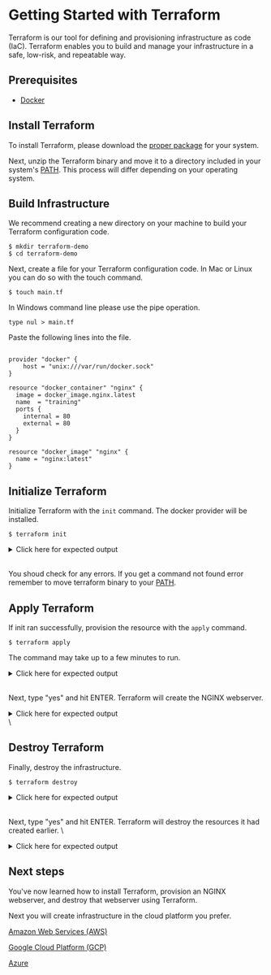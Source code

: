 # Getting Started with Terraform

Terraform is our tool for defining and provisioning infrastructure as code (IaC). Terraform enables you to build and manage your infrastructure in a safe, low-risk, and repeatable way.


## Prerequisites

- [Docker](https://www.docker.com/products/docker-desktop)

## Install Terraform

To install Terraform, please download the [proper package](https://www.terraform.io/downloads.html) for your system.

Next, unzip the Terraform binary and move it to a directory included in your system's [PATH](https://superuser.com/questions/284342/what-are-path-and-other-environment-variables-and-how-can-i-set-or-use-them). This process will differ depending on your operating system.

## Build Infrastructure

We recommend creating a new directory on your machine to build your Terraform configuration code.

```shell
$ mkdir terraform-demo
$ cd terraform-demo
```

Next, create a file for your Terraform configuration code. In Mac or Linux you can do so with the touch command.

```shell
$ touch main.tf
```

In Windows command line please use the pipe operation.

```shell
type nul > main.tf
```

Paste the following lines into the file.

```hcl

provider "docker" {
    host = "unix:///var/run/docker.sock"
}

resource "docker_container" "nginx" {
  image = docker_image.nginx.latest
  name  = "training"
  ports {
    internal = 80
    external = 80
  }
}

resource "docker_image" "nginx" {
  name = "nginx:latest"
}
```

## Initialize Terraform

Initialize Terraform with the `init` command. The docker provider will be installed.

```shell
$ terraform init
```
<details>
<summary>Click here for expected output</summary>

```
Initializing the backend...

Initializing provider plugins...
- Checking for available provider plugins...
- Downloading plugin for provider "docker" (terraform-providers/docker) 2.7.2...

The following providers do not have any version constraints in configuration,
so the latest version was installed.

To prevent automatic upgrades to new major versions that may contain breaking
changes, it is recommended to add version = "..." constraints to the
corresponding provider blocks in configuration, with the constraint strings
suggested below.

* provider.docker: version = "~> 2.7"

Terraform has been successfully initialized!

You may now begin working with Terraform. Try running "terraform plan" to see
any changes that are required for your infrastructure. All Terraform commands
should now work.

If you ever set or change modules or backend configuration for Terraform,
rerun this command to reinitialize your working directory. If you forget, other
commands will detect it and remind you to do so if necessary.
```
</details>
<br>

You shoud check for any errors. If you get a command not found error remember to move terraform binary to your [PATH](https://superuser.com/questions/284342/what-are-path-and-other-environment-variables-and-how-can-i-set-or-use-them).

## Apply Terraform

If init ran successfully, provision the resource with the `apply` command.

```shell
$ terraform apply
```

The command may take up to a few minutes to run.

<details>
<summary>Click here for expected output</summary>

```
docker_image.nginx: Refreshing state... [id=sha256:35c43ace9216212c0f0e546a65eec93fa9fc8e96b25880ee222b7ed2ca1d2151nginx:latest]
docker_container.nginx: Refreshing state... [id=6df0ffca88ebb5be423141a9f3f0c0d8fe8a27e6919bfd6ff34f5fedcb5d7f87]

An execution plan has been generated and is shown below.
Resource actions are indicated with the following symbols:
  + create

Terraform will perform the following actions:

  # docker_container.nginx will be created
  + resource "docker_container" "nginx" {
      + attach           = false
      + bridge           = (known after apply)
      + command          = (known after apply)
      + container_logs   = (known after apply)
      + dns              = (known after apply)
      + dns_opts         = (known after apply)
      + entrypoint       = (known after apply)
      + exit_code        = (known after apply)
      + gateway          = (known after apply)
      + hostname         = (known after apply)
      + id               = (known after apply)
      + image            = "sha256:35c43ace9216212c0f0e546a65eec93fa9fc8e96b25880ee222b7ed2ca1d2151"
      + ip_address       = (known after apply)
      + ip_prefix_length = (known after apply)
      + ipc_mode         = (known after apply)
      + log_driver       = (known after apply)
      + log_opts         = (known after apply)
      + logs             = false
      + must_run         = true
      + name             = "training"
      + network_data     = (known after apply)
      + read_only        = false
      + restart          = "no"
      + rm               = false
      + shm_size         = (known after apply)
      + start            = true
      + user             = (known after apply)
      + working_dir      = (known after apply)

      + ports {
          + external = 80
          + internal = 80
          + ip       = "0.0.0.0"
          + protocol = "tcp"
        }
    }

Plan: 1 to add, 0 to change, 0 to destroy.

Do you want to perform these actions?
  Terraform will perform the actions described above.
  Only 'yes' will be accepted to approve.

  Enter a value:
```
</details>
<br>


Next, type "yes" and hit ENTER. Terraform will create the NGINX webserver.

<details>
<summary>Click here for expected output</summary>

```
docker_container.nginx: Creating...
docker_container.nginx: Creation complete after 1s [id=5cf67155605bc1171a5c479757e46dc1cfc8921f167f908dd382295e15725372]


Apply complete! Resources: 1 added, 0 changed, 0 destroyed.
```

</details>\

## Destroy Terraform

Finally, destroy the infrastructure.

```shell
$ terraform destroy
```

<details>
<summary>Click here for expected output</summary>

```
docker_image.nginx: Refreshing state... [id=sha256:35c43ace9216212c0f0e546a65eec93fa9fc8e96b25880ee222b7ed2ca1d2151nginx:latest]
docker_container.nginx: Refreshing state... [id=5cf67155605bc1171a5c479757e46dc1cfc8921f167f908dd382295e15725372]

An execution plan has been generated and is shown below.
Resource actions are indicated with the following symbols:
  - destroy

Terraform will perform the following actions:

  # docker_container.nginx will be destroyed
  - resource "docker_container" "nginx" {
      - attach            = false -> null
      - command           = [
          - "nginx",
          - "-g",
          - "daemon off;",
        ] -> null
      - cpu_shares        = 0 -> null
      - dns               = [] -> null
      - dns_opts          = [] -> null
      - dns_search        = [] -> null
      - entrypoint        = [
          - "/docker-entrypoint.sh",
        ] -> null
      - gateway           = "172.17.0.1" -> null
      - group_add         = [] -> null
      - hostname          = "5cf67155605b" -> null
      - id                = "5cf67155605bc1171a5c479757e46dc1cfc8921f167f908dd382295e15725372" -> null
      - image             = "sha256:35c43ace9216212c0f0e546a65eec93fa9fc8e96b25880ee222b7ed2ca1d2151" -> null
      - ip_address        = "172.17.0.2" -> null
      - ip_prefix_length  = 16 -> null
      - ipc_mode          = "private" -> null
      - links             = [] -> null
      - log_driver        = "json-file" -> null
      - log_opts          = {} -> null
      - logs              = false -> null
      - max_retry_count   = 0 -> null
      - memory            = 0 -> null
      - memory_swap       = 0 -> null
      - must_run          = true -> null
      - name              = "training" -> null
      - network_data      = [
          - {
              - gateway          = "172.17.0.1"
              - ip_address       = "172.17.0.2"
              - ip_prefix_length = 16
              - network_name     = "bridge"
            },
        ] -> null
      - network_mode      = "default" -> null
      - privileged        = false -> null
      - publish_all_ports = false -> null
      - read_only         = false -> null
      - restart           = "no" -> null
      - rm                = false -> null
      - shm_size          = 64 -> null
      - start             = true -> null
      - sysctls           = {} -> null
      - tmpfs             = {} -> null

      - ports {
          - external = 80 -> null
          - internal = 80 -> null
          - ip       = "0.0.0.0" -> null
          - protocol = "tcp" -> null
        }
    }

  # docker_image.nginx will be destroyed
  - resource "docker_image" "nginx" {
      - id     = "sha256:35c43ace9216212c0f0e546a65eec93fa9fc8e96b25880ee222b7ed2ca1d2151nginx:latest" -> null
      - latest = "sha256:35c43ace9216212c0f0e546a65eec93fa9fc8e96b25880ee222b7ed2ca1d2151" -> null
      - name   = "nginx:latest" -> null
    }

Plan: 0 to add, 0 to change, 2 to destroy.

Do you really want to destroy all resources?
  Terraform will destroy all your managed infrastructure, as shown above.
  There is no undo. Only 'yes' will be accepted to confirm.

  Enter a value:
```

</details>
<br>

Next, type "yes" and hit ENTER. Terraform will destroy the resources it had created earlier. \

<details>
<summary>Click here for expected output</summary>

```
docker_container.nginx: Destroying... [id=5cf67155605bc1171a5c479757e46dc1cfc8921f167f908dd382295e15725372]
docker_container.nginx: Destruction complete after 1s
docker_image.nginx: Destroying... [id=sha256:35c43ace9216212c0f0e546a65eec93fa9fc8e96b25880ee222b7ed2ca1d2151nginx:latest]
docker_image.nginx: Destruction complete after 1s

Destroy complete! Resources: 2 destroyed.
```

</details>

## Next steps

You've now learned how to install Terraform, provision an NGINX webserver, and destroy that webserver using Terraform.

Next you will create infrastructure in the cloud platform you prefer.

[Amazon Web Services (AWS)](https://learn.hashicorp.com/tutorials/terraform/aws-build)

[Google Cloud Platform (GCP)](https://learn.hashicorp.com/tutorials/terraform/google-cloud-platform-build)

[Azure](https://learn.hashicorp.com/tutorials/terraform/azure-build)
